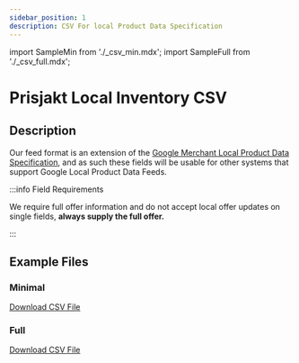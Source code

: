 ```yaml
---
sidebar_position: 1
description: CSV For local Product Data Specification
---
```

import SampleMin from './_csv_min.mdx';
import SampleFull from './_csv_full.mdx';

# Prisjakt Local Inventory CSV

## Description

Our feed format is an extension of the [Google Merchant Local Product Data Specification](https://support.google.com/merchants/answer/14779112?hl=en&ref_topic=15149063&sjid=11693024350990084211-EU), and as such these fields will be usable for other systems that support Google Local Product Data Feeds.

:::info Field Requirements

We require full offer information and do not accept local offer updates on single fields, **always supply the full offer.**

:::

## Example Files

### Minimal

[Download CSV File](pathname:///examples/local-offer/min.csv)
<SampleMin />

### Full

[Download CSV File](pathname:///examples/local-offer/full.csv)
<SampleFull />